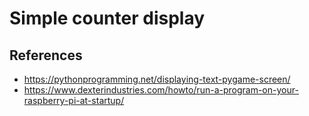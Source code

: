 # Simple counter display

## References
* https://pythonprogramming.net/displaying-text-pygame-screen/
* https://www.dexterindustries.com/howto/run-a-program-on-your-raspberry-pi-at-startup/
